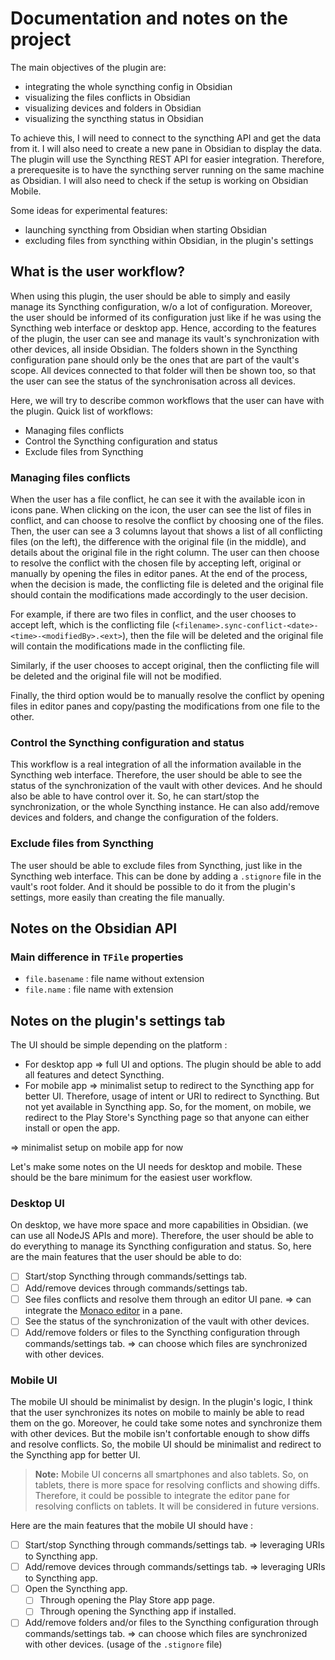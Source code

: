 # Documentation and notes on the project

The main objectives of the plugin are:

- integrating the whole syncthing config in Obsidian
- visualizing the files conflicts in Obsidian
- visualizing devices and folders in Obsidian
- visualizing the syncthing status in Obsidian

To achieve this, I will need to connect to the syncthing API and get the data from it. I will also need to create a new pane in Obsidian to display the data.
The plugin will use the Syncthing REST API for easier integration. Therefore, a prerequesite is to have the syncthing server running on the same machine as Obsidian.
I will also need to check if the setup is working on Obsidian Mobile.

Some ideas for experimental features:

- launching syncthing from Obsidian when starting Obsidian
- excluding files from syncthing within Obsidian, in the plugin's settings

## What is the user workflow?

When using this plugin, the user should be able to simply and easily manage its Syncthing configuration, w/o a lot of configuration.
Moreover, the user should be informed of its configuration just like if he was using the Syncthing web interface or desktop app.
Hence, according to the features of the plugin, the user can see and manage its vault's synchronization with other devices, all inside Obsidian.
The folders shown in the Syncthing configuration pane should only be the ones that are part of the vault's scope.
All devices connected to that folder will then be shown too, so that the user can see the status of the synchronisation across all devices.

Here, we will try to describe common workflows that the user can have with the plugin.
Quick list of workflows:

- Managing files conflicts
- Control the Syncthing configuration and status
- Exclude files from Syncthing

### Managing files conflicts

When the user has a file conflict, he can see it with the available icon in icons pane.
When clicking on the icon, the user can see the list of files in conflict, and can choose to resolve the conflict by choosing one of the files.
Then, the user can see a 3 columns layout that shows a list of all conflicting files (on the left), the difference with the original file (in the middle), and details about the original file in the right column.
The user can then choose to resolve the conflict with the chosen file by accepting left, original or manually by opening the files in editor panes.
At the end of the process, when the decision is made, the conflicting file is deleted and the original file should contain the modifications made accordingly to the user decision.

For example, if there are two files in conflict, and the user chooses to accept left, which is the conflicting file (`<filename>.sync-conflict-<date>-<time>-<modifiedBy>.<ext>`), then the file will be deleted and the original file will contain the modifications made in the conflicting file.

Similarly, if the user chooses to accept original, then the conflicting file will be deleted and the original file will not be modified.

Finally, the third option would be to manually resolve the conflict by opening files in editor panes and copy/pasting the modifications from one file to the other.

### Control the Syncthing configuration and status

This workflow is a real integration of all the information available in the Syncthing web interface.
Therefore, the user should be able to see the status of the synchronization of the vault with other devices.
And he should also be able to have control over it.
So, he can start/stop the synchronization, or the whole Syncthing instance.
He can also add/remove devices and folders, and change the configuration of the folders.

### Exclude files from Syncthing

The user should be able to exclude files from Syncthing, just like in the Syncthing web interface.
This can be done by adding a `.stignore` file in the vault's root folder.
And it should be possible to do it from the plugin's settings, more easily than creating the file manually.

## Notes on the Obsidian API

### Main difference in `TFile` properties

- `file.basename` : file name without extension
- `file.name` : file name with extension

## Notes on the plugin's settings tab

 The UI should be simple depending on the platform :

- For desktop app => full UI and options. The plugin should be able to add all features and detect Syncthing.
- For mobile app => minimalist setup to redirect to the Syncthing app for better UI. Therefore, usage of intent or URI to redirect to Syncthing. But not yet available in Syncthing app. So, for the moment, on mobile, we redirect to the Play Store's Syncthing page so that anyone can either install or open the app.

=> minimalist setup on mobile app for now

Let's make some notes on the UI needs for desktop and mobile. These should be the bare minimum for the easiest user workflow.

### Desktop UI

On desktop, we have more space and more capabilities in Obsidian. (we can use all NodeJS APIs and more). Therefore, the user should be able to do everything to manage its Syncthing configuration and status.
So, here are the main features that the user should be able to do:

- [ ] Start/stop Syncthing through commands/settings tab.
- [ ] Add/remove devices through commands/settings tab.
- [ ] See files conflicts and resolve them through an editor UI pane. => can integrate the [Monaco editor](https://microsoft.github.io/monaco-editor/) in a pane.
- [ ] See the status of the synchronization of the vault with other devices.
- [ ] Add/remove folders or files to the Syncthing configuration through commands/settings tab. => can choose which files are synchronized with other devices.

### Mobile UI

The mobile UI should be minimalist by design. In the plugin's logic, I think that the user synchronizes its notes on mobile to mainly be able to read them on the go. Moreover, he could take some notes and synchronize them with other devices. But the mobile isn't confortable enough to show diffs and resolve conflicts. So, the mobile UI should be minimalist and redirect to the Syncthing app for better UI.

> **Note:** Mobile UI concerns all smartphones and also tablets. So, on tablets, there is more space for resolving conflicts and showing diffs. Therefore, it could be possible to integrate the editor pane for resolving conflicts on tablets. It will be considered in future versions.

Here are the main features that the mobile UI should have :

- [ ] Start/stop Syncthing through commands/settings tab. => leveraging URIs to Syncthing app.
- [ ] Add/remove devices through commands/settings tab. => leveraging URIs to Syncthing app.
- [ ] Open the Syncthing app.
  - [ ] Through opening the Play Store app page.
  - [ ] Through opening the Syncthing app if installed.
- [ ] Add/remove folders and/or files to the Syncthing configuration through commands/settings tab. => can choose which files are synchronized with other devices. (usage of the `.stignore` file)
